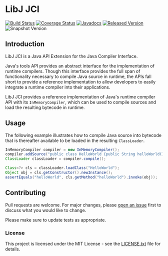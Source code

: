 # LibJ JCI

[![Build Status](https://github.com/libj/jci/workflows/build.yml/badge.svg)](https://github.com/libj/jci/actions/workflows/build.yml)
[![Coverage Status](https://coveralls.io/repos/github/libj/jci/badge.svg)](https://coveralls.io/github/libj/jci)
[![Javadocs](https://www.javadoc.io/badge/org.libj/jci.svg)](https://www.javadoc.io/doc/org.libj/jci)
[![Released Version](https://img.shields.io/maven-central/v/org.libj/jci.svg)](https://mvnrepository.com/artifact/org.libj/jci)
![Snapshot Version](https://img.shields.io/nexus/s/org.libj/jci?label=maven-snapshot&server=https%3A%2F%2Foss.sonatype.org)

## Introduction

LibJ JCI is a Java API Extension for the Java Compiler Interface.

Java's tools API provides an abstract interface for the implementation of runtime compilers. Though this interface provides the full span of functionality necessary to compile Java source in runtime, the APIs fall short to provide a reference implementation to allow developers to easily integrate a runtime compiler into their applications.

LibJ JCI provides a reference implementation of Java's runtime compiler API with its `InMemoryCompiler`, which can be used to compile sources and load the resulting bytecode in runtime.

## Usage

The following example illustrates how to compile Java source into bytecode that is thereafter available to be loaded in the resulting `ClassLoader`.

```java
InMemoryCompiler compiler = new InMemoryCompiler();
compiler.addSource("public class HelloWorld {public String helloWorld() {return \"Hello world!\";}}");
ClassLoader classLoader = compiler.compile();

Class<?> cls = classLoader.loadClass("HelloWorld");
Object obj = cls.getConstructor().newInstance();
assertEquals("helloWorld", cls.getMethod("helloWorld").invoke(obj));
```

## Contributing

Pull requests are welcome. For major changes, please [open an issue](../../issues) first to discuss what you would like to change.

Please make sure to update tests as appropriate.

### License

This project is licensed under the MIT License - see the [LICENSE.txt](LICENSE.txt) file for details.